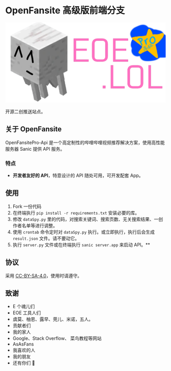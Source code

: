 # OpenFansite 高级版前端分支

![EOE.LOL 图标](./EOELOL.png)

开源二创推送站点。

## 关于 OpenFansite

OpenFansitePro-Api 是一个高定制性的哔哩哔哩视频推荐解决方案，使用高性能服务器 Sanic 提供 API 服务。

### 特点

- **开发者友好的 API**，特意设计的 API 随处可用，可开发配套 App。

## 使用

1. Fork 一份代码
2. 在终端执行 ` pip install -r requirements.txt ` 安装必要的库。
3. 修改 ` dataSpy.py ` 里的代码，对搜索关键词、搜索页数、无关搜索结果、一创作者名单等进行调整。
4. 使用 ` crontab ` 命令定时对 ` dataSpy.py ` 执行。或立即执行，执行后会生成 ` result.json ` 文件。请不要动它。
5. 执行 ` server.py ` 文件或在终端执行 ` sanic server.app ` 来启动 API。**

## 协议

采用 [CC-BY-SA-4.0](https://github.com/OpenEOELOL/OpenFansite/blob/main/LICENSE)，使用时请遵守。

## 致谢

- E 个魂儿们
- EOE 工具人们
- 虞莫、柚恩、露早、莞儿、米诺，五人。
- 贡献者们
- 我的家人
- Google、Stack Overflow、 菜鸟教程等网站
- AsAsFans
- 我喜欢的人
- 我的朋友
- 还有你们 🥰
